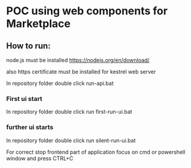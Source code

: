 # POC using web components for Marketplace

## How to run:

 node.js must be installed https://nodejs.org/en/download/
 
 also https certificate must be installed for kestrel web server

 In repository folder double click run-api.bat

### First ui start
 In repository folder double click run first-run-ui.bat
 
### further ui starts
 In repository folder double click run silent-run-ui.bat

 For correct stop frontend part of application focus on cmd or powershell window and press CTRL+C
